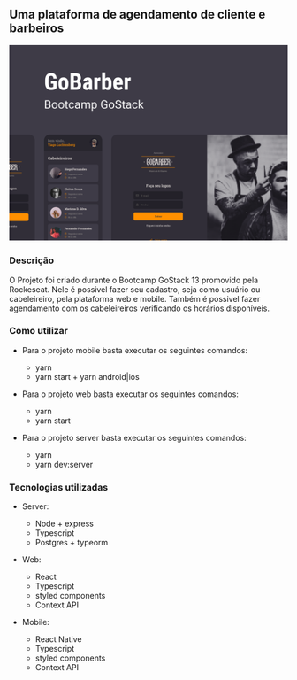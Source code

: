 ## Uma plataforma de agendamento de cliente e barbeiros

<img src="images/Capa.png"/>

### Descrição

O Projeto foi criado durante o Bootcamp GoStack 13 promovido pela Rockeseat. Nele é possivel fazer seu cadastro, seja como usuário ou cabeleireiro, pela plataforma web e mobile. Também é possivel fazer agendamento com os cabeleireiros verificando os horários disponíveis.

### Como utilizar

- Para o projeto mobile basta executar os seguintes comandos:
  
  - yarn
  - yarn start + yarn android|ios

- Para o projeto web basta executar os seguintes comandos:

  - yarn
  - yarn start

- Para o projeto server basta executar os seguintes comandos:
  - yarn
  - yarn dev:server

### Tecnologias utilizadas

- Server: 
  - Node + express
  - Typescript
  - Postgres + typeorm

- Web: 
  - React
  - Typescript
  - styled components
  - Context API

- Mobile:
  - React Native
  - Typescript
  - styled components
  - Context API
